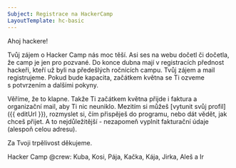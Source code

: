 ```yaml
---
Subject: Registrace na HackerCamp
LayoutTemplate: hc-basic
---
```

Ahoj hackere!

Tvůj zájem o Hacker Camp nás moc těší. Asi ses na webu dočetl či dočetla,
že camp je jen pro pozvané. Do konce dubna mají v registracích přednost hackeři,
kteří už byli na předešlých ročnících campu. Tvůj zájem a mail registrujeme.
Pokud bude kapacita, začátkem května se Ti ozveme s potvrzením a dalšími pokyny.

Věříme, že to klapne. Takže Ti začátkem května přijde i faktura a organizační mail,
aby Ti nic neuniklo. Mezitím si můžeš [vytunit svůj profil]({{ editUrl }}),
rozmyslet si, čím přispěješ do programu, nebo dát vědět, jak chceš přijet.
A to nejdůležitější - nezapomeň vyplnit fakturační údaje (alespoň celou adresu).

Za Tvoji trpělivost děkujeme.

Hacker Camp @crew: Kuba, Kosi, Pája, Kačka, Kája, Jirka, Aleš a Ir